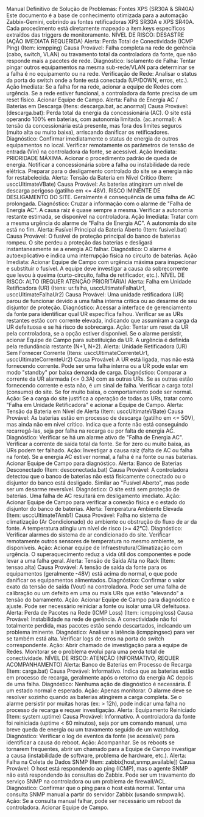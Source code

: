 Manual Definitivo de Solução de Problemas: Fontes XPS (SR30A & SR40A)
Este documento é a base de conhecimento otimizada para a automação Zabbix-Gemini, cobrindo as fontes retificadoras XPS SR30A e XPS SR40A. Cada procedimento está diretamente mapeado a item.keys específicos extraídos das triggers de monitoramento.
NÍVEL DE RISCO: DESASTRE (AÇÃO IMEDIATA REQUERIDA)
Alerta: Perda Total de Conectividade (ICMP Ping)
(Item: icmpping)
Causa Provável: Falha completa na rede de gerência (cabo, switch, VLAN) ou travamento total da controladora da fonte, que não responde mais a pacotes de rede.
Diagnóstico:
Isolamento de Falha: Tentar pingar outros equipamentos na mesma sub-rede/VLAN para determinar se a falha é no equipamento ou na rede.
Verificação de Rede: Analisar o status da porta do switch onde a fonte está conectada (UP/DOWN, erros, etc.).
Ação Imediata:
Se a falha for na rede, acionar a equipe de Redes com urgência.
Se a rede estiver funcional, a controladora da fonte precisa de um reset físico. Acionar Equipe de Campo.
Alerta: Falha de Energia AC / Baterias em Descarga
(Itens: descarga.bat, ac.anormal)
Causa Provável:
(descarga.bat): Perda total da energia da concessionária (AC). O site está operando 100% em baterias, com autonomia limitada.
(ac.anormal): A tensão da concessionária está presente, mas fora dos limites seguros (muito alta ou muito baixa), arriscando danificar os retificadores.
Diagnóstico:
Confirmar imediatamente o status de energia de outros equipamentos no local.
Verificar remotamente os parâmetros de tensão de entrada (Vin) na controladora da fonte, se acessível.
Ação Imediata:
PRIORIDADE MÁXIMA. Acionar o procedimento padrão de queda de energia.
Notificar a concessionária sobre a falha ou instabilidade da rede elétrica.
Preparar para o desligamento controlado do site se a energia não for restabelecida.
Alerta: Tensão da Bateria em Nível Crítico
(Item: usccUltimateVBate)
Causa Provável: As baterias atingiram um nível de descarga perigoso (gatilho em <= 48V). RISCO IMINENTE DE DESLIGAMENTO DO SITE. Geralmente é consequência de uma falha de AC prolongada.
Diagnóstico:
Cruzar a informação com o alarme de "Falha de Energia AC". A causa raiz é quase sempre a mesma.
Verificar a autonomia restante estimada, se disponível na controladora.
Ação Imediata:
Tratar com a mesma urgência do alarme de "Falha de Energia AC". A autonomia do site está no fim.
Alerta: Fusível Principal da Bateria Aberto
(Item: fusivel.bat)
Causa Provável: O fusível de proteção principal do banco de baterias rompeu. O site perdeu a proteção das baterias e desligará instantaneamente se a energia AC falhar.
Diagnóstico: O alarme é autoexplicativo e indica uma interrupção física no circuito de baterias.
Ação Imediata:
Acionar Equipe de Campo com urgência máxima para inspecionar e substituir o fusível.
A equipe deve investigar a causa da sobrecorrente que levou à queima (curto-circuito, falha de retificador, etc.).
NÍVEL DE RISCO: ALTO (REQUER ATENÇÃO PRIORITÁRIA)
Alerta: Falha em Unidade Retificadora (UR)
(Itens: ur.falha, usccUltimateFalhaUr1, usccUltimateFalhaUr2)
Causa Provável: Uma unidade retificadora (UR) parou de funcionar devido a uma falha interna crítica ou ao desarme de seu disjuntor de proteção.
Diagnóstico:
Acessar a interface de gerenciamento da fonte para identificar qual UR específica falhou.
Verificar se as URs restantes estão com corrente elevada, indicando que assumiram a carga da UR defeituosa e se há risco de sobrecarga.
Ação:
Tentar um reset da UR pela controladora, se a opção estiver disponível.
Se o alarme persistir, acionar Equipe de Campo para substituição da UR. A urgência é definida pela redundância restante (N+1, N+2).
Alerta: Unidade Retificadora (UR) Sem Fornecer Corrente
(Itens: usccUltimateCorrenteUr1, usccUltimateCorrenteUr2)
Causa Provável: A UR está ligada, mas não está fornecendo corrente. Pode ser uma falha interna ou a UR pode estar em modo "standby" por baixa demanda de carga.
Diagnóstico:
Comparar a corrente da UR alarmada (<= 0.3A) com as outras URs. Se as outras estão fornecendo corrente e esta não, é um sinal de falha.
Verificar a carga total (consumo) do site. Se for muito baixa, o comportamento pode ser normal.
Ação:
Se a carga do site justifica a operação de todas as URs, tratar como "Falha em Unidade Retificadora" e acionar a Equipe de Campo.
Alerta: Tensão da Bateria em Nível de Alerta
(Item: usccUltimateVBate)
Causa Provável: As baterias estão em processo de descarga (gatilho em <= 50V), mas ainda não em nível crítico. Indica que a fonte não está conseguindo recarregá-las, seja por falha na recarga ou por falta de energia AC.
Diagnóstico:
Verificar se há um alarme ativo de "Falha de Energia AC".
Verificar a corrente de saída total da fonte. Se for zero ou muito baixa, as URs podem ter falhado.
Ação:
Investigar a causa raiz (falta de AC ou falha na fonte).
Se a energia AC estiver normal, a falha é na fonte ou nas baterias. Acionar Equipe de Campo para diagnóstico.
Alerta: Banco de Baterias Desconectado
(Item: desconectada.bat)
Causa Provável: A controladora detectou que o banco de baterias não está fisicamente conectado ou o disjuntor do banco está desligado. Similar ao "Fusível Aberto", mas pode ser um desarme reversível.
Diagnóstico: O site está sem proteção de baterias. Uma falha de AC resultará em desligamento imediato.
Ação:
Acionar Equipe de Campo para verificar a conexão física e o estado do disjuntor do banco de baterias.
Alerta: Temperatura Ambiente Elevada
(Item: usccUltimateTAmb1)
Causa Provável: Falha no sistema de climatização (Ar Condicionado) do ambiente ou obstrução do fluxo de ar da fonte. A temperatura atingiu um nível de risco (>= 42°C).
Diagnóstico:
Verificar alarmes do sistema de ar condicionado do site.
Verificar remotamente outros sensores de temperatura no mesmo ambiente, se disponíveis.
Ação:
Acionar equipe de Infraestrutura/Climatização com urgência. O superaquecimento reduz a vida útil dos componentes e pode levar a uma falha geral.
Alerta: Tensão de Saída Alta no Rack
(Item: tensao.alta)
Causa Provável: A tensão de saída da fonte para os equipamentos (geralmente -48V) está acima do normal, o que pode danificar os equipamentos alimentados.
Diagnóstico:
Confirmar o valor exato da tensão de saída (Vout) na controladora.
Pode ser uma falha de calibração ou um defeito em uma ou mais URs que estão "elevando" a tensão do barramento.
Ação:
Acionar Equipe de Campo para diagnóstico e ajuste. Pode ser necessário reiniciar a fonte ou isolar uma UR defeituosa.
Alerta: Perda de Pacotes na Rede (ICMP Loss)
(Item: icmppingloss)
Causa Provável: Instabilidade na rede de gerência. A conectividade não foi totalmente perdida, mas pacotes estão sendo descartados, indicando um problema iminente.
Diagnóstico:
Analisar a latência (icmppingsec) para ver se também está alta.
Verificar logs de erros na porta do switch correspondente.
Ação:
Abrir chamado de investigação para a equipe de Redes. Monitorar se o problema evolui para uma perda total de conectividade.
NÍVEL DE RISCO: ATENÇÃO (INFORMATIVO, REQUER ACOMPANHAMENTO)
Alerta: Banco de Baterias em Processo de Recarga
(Item: carga.bat)
Causa Provável: Informativo. Indica que as baterias estão em processo de recarga, geralmente após o retorno da energia AC depois de uma falha.
Diagnóstico: Nenhuma ação de diagnóstico é necessária. É um estado normal e esperado.
Ação:
Apenas monitorar. O alarme deve se resolver sozinho quando as baterias atingirem a carga completa. Se o alarme persistir por muitas horas (ex: > 12h), pode indicar uma falha no processo de recarga e requer investigação.
Alerta: Equipamento Reiniciado
(Item: system.uptime)
Causa Provável: Informativo. A controladora da fonte foi reiniciada (uptime < 60 minutos), seja por um comando manual, uma breve queda de energia ou um travamento seguido de um watchdog.
Diagnóstico: Verificar o log de eventos da fonte (se acessível) para identificar a causa do reboot.
Ação:
Acompanhar. Se os reboots se tornarem frequentes, abrir um chamado para a Equipe de Campo investigar a causa (instabilidade de software, problema de hardware, etc.).
Alerta: Falha na Coleta de Dados SNMP
(Item: zabbix[host,snmp,available])
Causa Provável: O host está respondendo ao ping (ICMP), mas o agente SNMP não está respondendo às consultas do Zabbix. Pode ser um travamento do serviço SNMP na controladora ou um problema de firewall/ACL.
Diagnóstico:
Confirmar que o ping para o host está normal.
Tentar uma consulta SNMP manual a partir do servidor Zabbix (usando snmpwalk).
Ação:
Se a consulta manual falhar, pode ser necessário um reboot da controladora. Acionar Equipe de Campo.
